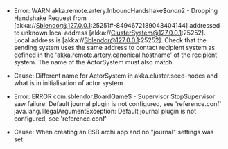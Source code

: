 
- Error: WARN akka.remote.artery.InboundHandshake$$anon$2 - Dropping Handshake Request from [akka://Sblendor@127.0.0.1:25251#-8494672189043404144] addressed to unknown local address [akka://ClusterSystem@127.0.0.1:25252]. Local address is [akka://Sblendor@127.0.0.1:25252]. Check that the sending system uses the same address to contact recipient system as defined in the 'akka.remote.artery.canonical.hostname' of the recipient system. The name of the ActorSystem must also match.
- Cause: Different name for ActorSystem in akka.cluster.seed-nodes and what is in initialisation of actor system

- Error: ERROR com.sblendor.BoardGame$ - Supervisor StopSupervisor saw failure: Default journal plugin is not configured, see 'reference.conf'
         java.lang.IllegalArgumentException: Default journal plugin is not configured, see 'reference.conf'
- Cause: When creating an ESB archi app and no "journal" settings was set 
        